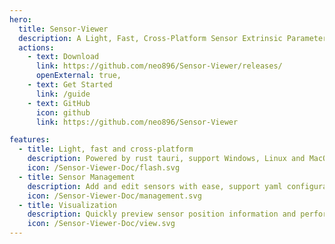 ```yaml
---
hero:
  title: Sensor-Viewer
  description: A Light, Fast, Cross-Platform Sensor Extrinsic Parameters Visualization Tool
  actions:
    - text: Download
      link: https://github.com/neo896/Sensor-Viewer/releases/
      openExternal: true,
    - text: Get Started
      link: /guide
    - text: GitHub
      icon: github
      link: https://github.com/neo896/Sensor-Viewer

features:
  - title: Light, fast and cross-platform
    description: Powered by rust tauri, support Windows, Linux and MacOS
    icon: /Sensor-Viewer-Doc/flash.svg
  - title: Sensor Management
    description: Add and edit sensors with ease, support yaml configuration
    icon: /Sensor-Viewer-Doc/management.svg
  - title: Visualization
    description: Quickly preview sensor position information and perform easy transform calculations 
    icon: /Sensor-Viewer-Doc/view.svg
---
```

